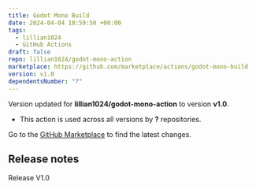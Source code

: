 ```yaml
---
title: Godot Mono Build
date: 2024-04-04 18:59:50 +00:00
tags:
  - lillian1024
  - GitHub Actions
draft: false
repo: lillian1024/godot-mono-action
marketplace: https://github.com/marketplace/actions/godot-mono-build
version: v1.0
dependentsNumber: "?"
---
```



Version updated for **lillian1024/godot-mono-action** to version **v1.0**.
- This action is used across all versions by **?** repositories.

Go to the [GitHub Marketplace](https://github.com/marketplace/actions/godot-mono-build) to find the latest changes.

## Release notes

Release V1.0
